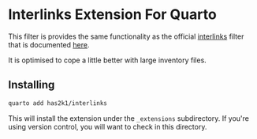 # Interlinks Extension For Quarto

This filter is provides the same functionality as the official
[interlinks](https://github.com/machow/quartodoc/tree/main/_extensions/interlinks)
filter that is documented
[here](https://machow.github.io/quartodoc/get-started/interlinks.html).

It is optimised to cope a little better with large inventory files.

## Installing

```bash
quarto add has2k1/interlinks
```

This will install the extension under the `_extensions` subdirectory.
If you're using version control, you will want to check in this directory.

